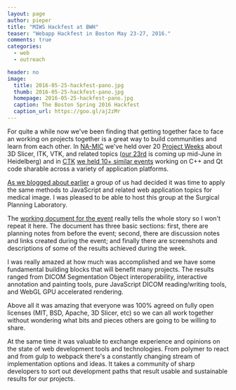 ```yaml
---
layout: page
author: pieper
title: "MIWS Hackfest at BWH"
teaser: "Webapp Hackfest in Boston May 23-27, 2016."
comments: true
categories:
  - web
  - outreach

header: no
image:
  title: 2016-05-25-hackfest-pano.jpg
  thumb: 2016-05-25-hackfest-pano.jpg
  homepage: 2016-05-25-hackfest-pano.jpg
  caption: The Boston Spring 2016 Hackfest
  caption_url: https://goo.gl/aj2zMr
---
```



For quite a while now we've been finding that getting together face to face an working on projects
together is a great way to build communities and learn from each other.  In [NA-MIC][1] we've held
over 20 [Project Weeks][2] about 3D Slicer, ITK, VTK, and related topics ([our 23rd][3] is coming up mid-June in Heidelberg) 
and in [CTK][4] [we held 10+ similar events][5] working on C++ and Qt code sharable across a variety of
application platforms.

[As we blogged about earlier][6] a group of us had decided it was time to apply the same methods to JavaScript and 
related web application topics for medical image.  I was pleased to be able to host this group at the Surgical Planning Laboratory.

The [working document for the event][7] really tells the whole story so I won't repeat it here.  The document has three basic
sections: first, there are planning notes from before the event; second, there are discussion notes and links
created during the event; and finally there are screenshots and descriptions of some of the results
achieved during the week.

I was really amazed at how much was accomplished and we have some fundamental building blocks that will benefit
many projects.  The results ranged from DICOM Segmentation Object interoperability, interactive annotation
and painting tools, pure JavaScript DICOM reading/writing tools, and WebGL GPU accelerated rendering.

Above all it was amazing that everyone was 100% agreed on fully open licenses (MIT, BSD, Apache, 3D Slicer, etc)
so we can all work together without wondering what bits and pieces others are going to be willing to share.

At the same time it was valuable to exchange experience and opinions on the state of web development tools
and technologies.  From polymer to react and from gulp to webpack there's a constantly changing stream
of implementation options and ideas.  It takes a community of sharp developers to sort out development paths that
result usable and sustainable results for our projects.


[1]: http://na-mic.org
[2]: http://www.na-mic.org/Wiki/index.php/Project_Events
[3]: http://www.na-mic.org/Wiki/index.php/2016_Summer_Project_Week
[4]: http://www.commontk.org/lindex.php/Main_Page
[5]: http://www.commontk.org/index.php/Events
[6]: http://qiicr.org/web/outreach/Medical-Imaging-Web-Apps/
[7]: https://goo.gl/aj2zMr
